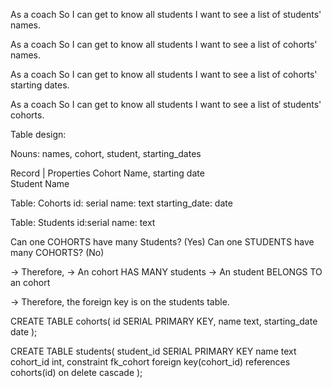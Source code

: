 As a coach
So I can get to know all students
I want to see a list of students' names.

As a coach
So I can get to know all students
I want to see a list of cohorts' names.

As a coach
So I can get to know all students
I want to see a list of cohorts' starting dates.

As a coach
So I can get to know all students
I want to see a list of students' cohorts.

Table design:

Nouns:
names, cohort, student, starting_dates

Record  |   Properties
Cohort      Name, starting date   
Student     Name

Table: Cohorts
id: serial
name: text
starting_date: date

Table: Students
id:serial
name: text

Can one COHORTS have many Students? (Yes)
Can one STUDENTS have many COHORTS? (No)


-> Therefore,
-> An cohort HAS MANY students
-> An student BELONGS TO an cohort

-> Therefore, the foreign key is on the students table.


CREATE TABLE cohorts(
    id SERIAL PRIMARY KEY,
    name text,
    starting_date date
);

CREATE TABLE students(
    student_id SERIAL PRIMARY KEY
    name text
    cohort_id int,
    constraint fk_cohort foreign key(cohort_id)
    references cohorts(id)
    on delete cascade
);

